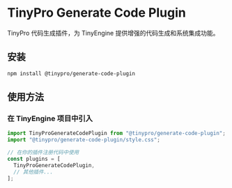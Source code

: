 # TinyPro Generate Code Plugin

TinyPro 代码生成插件，为 TinyEngine 提供增强的代码生成和系统集成功能。

## 安装

```bash
npm install @tinypro/generate-code-plugin
```

## 使用方法

### 在 TinyEngine 项目中引入

```javascript
import TinyProGenerateCodePlugin from "@tinypro/generate-code-plugin";
import "@tinypro/generate-code-plugin/style.css";

// 在你的插件注册代码中使用
const plugins = [
  TinyProGenerateCodePlugin,
  // 其他插件...
];
```
